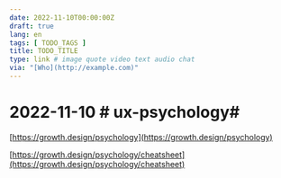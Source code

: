 ```yaml
---
date: 2022-11-10T00:00:00Z
draft: true
lang: en
tags: [ TODO_TAGS ]
title: TODO_TITLE
type: link # image quote video text audio chat
via: "[Who](http://example.com)"
---
```



# 2022-11-10 **# ux-psychology**# 

 
[https://growth.design/psychology](https://growth.design/psychology)

[https://growth.design/psychology/cheatsheet](https://growth.design/psychology/cheatsheet)

